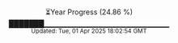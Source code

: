 <p align="center">
⏳Year Progress (24.86 %)<br>
███████▁▁▁▁▁▁▁▁▁▁▁▁▁▁▁▁▁▁▁▁▁▁▁ <br>
<sub>Updated: Tue, 01 Apr 2025 18:02:54 GMT</sub>
</p>

